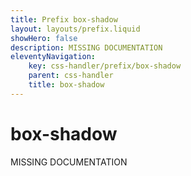 ```yaml
---
title: Prefix box-shadow
layout: layouts/prefix.liquid
showHero: false
description: MISSING DOCUMENTATION
eleventyNavigation:
	key: css-handler/prefix/box-shadow
	parent: css-handler
	title: box-shadow
---
```


# box-shadow

MISSING DOCUMENTATION
